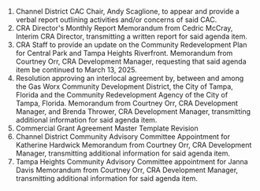 1.  Channel District CAC Chair, Andy Scaglione, to appear and provide a verbal report outlining activities and/or concerns of said CAC.
2.  CRA Director's Monthly Report Memorandum from Cedric McCray, Interim CRA Director, transmitting a written report for said agenda item.
3.  CRA Staff to provide an update on the Community Redevelopment Plan for Central Park and Tampa Heights Riverfront.  Memorandum from Courtney Orr, CRA Development Manager, requesting that said agenda item be continued to March 13, 2025.
4.  Resolution approving an interlocal agreement by, between and among the Gas Worx Community Development District, the City of Tampa, Florida and the Community Redevelopment Agency of the City of Tampa, Florida. Memorandum from Courtney Orr, CRA Development Manager, and Brenda Thrower, CRA Development Manager, transmitting additional information for said agenda item.
5.  Commercial Grant Agreement Master Template Revision
6.  Channel District Community Advisory Committee Appointment for Katherine Hardwick Memorandum from Courtney Orr, CRA Development Manager, transmitting additional information for said agenda item.
7.  Tampa Heights Community Advisory Committee appointment for Janna Davis Memorandum from Courtney Orr, CRA Development Manager, transmitting additional information for said agenda item.